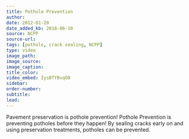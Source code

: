 ```yaml
---
title: Pothole Prevention
author:
date: 2012-01-20
date_added_kb: 2018-06-10
source: NCPP
source-url:
tags: [pothole, crack sealing, NCPP]
type: video
image_path:
image_source:
image_caption:
title_color:
video_embed: IysBTYBvqO8
sidebar:
order-number:
subtitle:
lead:
---
```


Pavement preservation is pothole prevention! Pothole Prevention is preventing potholes before they happen!  By sealing cracks early on and using preservation treatments, potholes can be prevented.
<!--more-->
